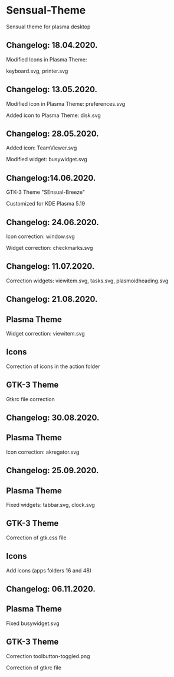 # Sensual-Theme
Sensual theme for  plasma desktop 

Changelog: 18.04.2020.
----------------------

Modified Icons in Plasma Theme:

keyboard.svg, printer.svg

Changelog: 13.05.2020.
----------------------

Modified icon in Plasma Theme: preferences.svg

Added icon to Plasma Theme: disk.svg

Changelog: 28.05.2020.
----------------------

Added icon: TeamViewer.svg

Modified widget: busywidget.svg

Changelog:14.06.2020.
--------------------
GTK-3 Theme "SEnsual-Breeze"

Customized for KDE Plasma 5.19

Changelog: 24.06.2020.
---------------------

Icon correction: window.svg

Widget correction: checkmarks.svg

Changelog: 11.07.2020.
---------------------

Correction widgets: viewitem.svg, tasks.svg, plasmoidheading.svg

Changelog: 21.08.2020.
----------------------

Plasma Theme
-------------

Widget correction: viewitem.svg

Icons
-----

Correction of icons in the action folder

GTK-3 Theme
-----------

Gtkrc file correction

Changelog: 30.08.2020.
----------------------

Plasma Theme
-------------

Icon correction: akregator.svg

Changelog: 25.09.2020.
----------------------

Plasma Theme
-------------

Fixed widgets: tabbar.svg, clock.svg

GTK-3 Theme
------------

Correction of gtk.css file

Icons
------

Add icons (apps folders 16 and 48)

Changelog: 06.11.2020.
---------------------

Plasma Theme
------------

Fixed busywidget.svg

GTK-3 Theme
------------

Correction toolbutton-toggled.png

Correction of gtkrc file
